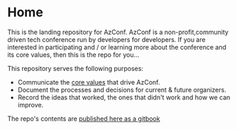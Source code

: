 # Home

This is the landing repository for AzConf. AzConf is a non-profit,community driven tech conference run by developers for developers. If you are interested in participating and / or learning more about the conference and its core values, then this is the repo for you...

This repository serves the following purposes:

- Communicate the [core values](#core-values) that drive AzConf.
- Document the processes and decisions for current & future organizers.
- Record the ideas that worked, the ones that didn't work and how we can improve.

The repo's contents are [published here as a gitbook](https://docs.azconf.dev/)
